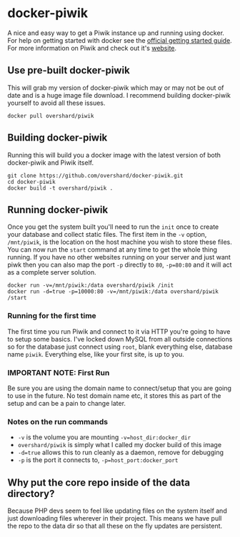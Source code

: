 # docker-piwik

A nice and easy way to get a Piwik instance up and running using docker. For
help on getting started with docker see the [official getting started guide][0].
For more information on Piwik and check out it's [website][1].


## Use pre-built docker-piwik

This will grab my version of docker-piwik which may or may not be out of date
and is a huge image file download. I recommend building docker-piwik yourself to
avoid all these issues.

    docker pull overshard/piwik


## Building docker-piwik

Running this will build you a docker image with the latest version of both
docker-piwik and Piwik itself.

    git clone https://github.com/overshard/docker-piwik.git
    cd docker-piwik
    docker build -t overshard/piwik .


## Running docker-piwik

Once you get the system built you'll need to run the `init` once to create your
database and collect static files. The first item in the `-v` option,
`/mnt/piwik`, is the location on the host machine you wish to store these files.
You can now run the `start` command at any time to get the whole thing running.
If you have no other websites running on your server and just want piwk then
you can also map the port `-p` directly to `80`, `-p=80:80` and it will act as
a complete server solution.

    docker run -v=/mnt/piwik:/data overshard/piwik /init
    docker run -d=true -p=10000:80 -v=/mnt/piwik:/data overshard/piwik /start

### Running for the first time

The first time you run Piwik and connect to it via HTTP you're going to have to
setup some basics. I've locked down MySQL from all outside connections so for
the database just connect using `root`, blank everything else, database name
`piwik`. Everything else, like your first site, is up to you.

### IMPORTANT NOTE: First Run

Be sure you are using the domain name to connect/setup that you are going to use
in the future. No test domain name etc, it stores this as part of the setup and
can be a pain to change later.

### Notes on the run commands

 + `-v` is the volume you are mounting `-v=host_dir:docker_dir`
 + `overshard/piwik` is simply what I called my docker build of this image
 + `-d=true` allows this to run cleanly as a daemon, remove for debugging
 + `-p` is the port it connects to, `-p=host_port:docker_port`


## Why put the core repo inside of the data directory?

Because PHP devs seem to feel like updating files on the system itself and just
downloading files wherever in their project. This means we have pull the repo
to the data dir so that all these on the fly updates are persistent.


[0]: http://www.docker.io/gettingstarted/
[1]: http://piwik.org/

